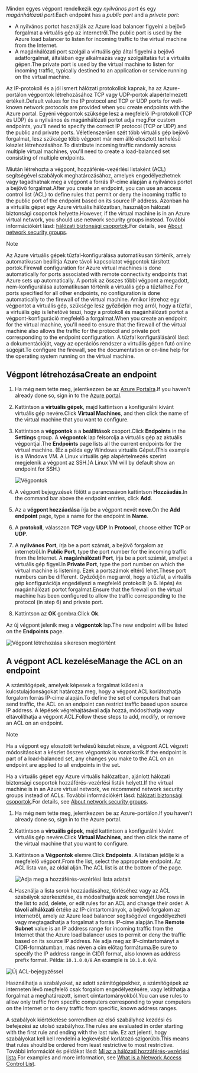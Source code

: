 
<span data-ttu-id="d2ad2-101">Minden egyes végpont rendelkezik egy *nyilvános port* és egy *magánhálózati port*:</span><span class="sxs-lookup"><span data-stu-id="d2ad2-101">Each endpoint has a *public port* and a *private port*:</span></span>

* <span data-ttu-id="d2ad2-102">A nyilvános portot használják az Azure load balancer figyelni a bejövő forgalmat a virtuális gép az internetről.</span><span class="sxs-lookup"><span data-stu-id="d2ad2-102">The public port is used by the Azure load balancer to listen for incoming traffic to the virtual machine from the Internet.</span></span>
* <span data-ttu-id="d2ad2-103">A magánhálózati port szolgál a virtuális gép által figyelni a bejövő adatforgalmat, általában egy alkalmazás vagy szolgáltatás fut a virtuális gépen.</span><span class="sxs-lookup"><span data-stu-id="d2ad2-103">The private port is used by the virtual machine to listen for incoming traffic, typically destined to an application or service running on the virtual machine.</span></span>

<span data-ttu-id="d2ad2-104">Az IP-protokoll és a jól ismert hálózati protokollok kapnak, ha az Azure-portálon végpontok létrehozásához TCP vagy UDP-portok alapértelmezett értékeit.</span><span class="sxs-lookup"><span data-stu-id="d2ad2-104">Default values for the IP protocol and TCP or UDP ports for well-known network protocols are provided when you create endpoints with the Azure portal.</span></span> <span data-ttu-id="d2ad2-105">Egyéni végpontok szüksége lesz a megfelelő IP-protokoll (TCP és UDP) és a nyilvános és magánhálózati portot adja meg.</span><span class="sxs-lookup"><span data-stu-id="d2ad2-105">For custom endpoints, you'll need to specify the correct IP protocol (TCP or UDP) and the public and private ports.</span></span> <span data-ttu-id="d2ad2-106">Véletlenszerűen szét több virtuális gép bejövő forgalmat, lesz szüksége több végpont már nem álló elosztott terhelésű készlet létrehozásához.</span><span class="sxs-lookup"><span data-stu-id="d2ad2-106">To distribute incoming traffic randomly across multiple virtual machines, you'll need to create a load-balanced set consisting of multiple endpoints.</span></span>

<span data-ttu-id="d2ad2-107">Miután létrehozta a végpont, hozzáférés-vezérlési listaként (ACL) segítségével szabályok meghatározásához, amelyek engedélyezhetnek vagy tagadhatnak meg a végpont a forrás IP-címe alapján a nyilvános portot a bejövő forgalmat.</span><span class="sxs-lookup"><span data-stu-id="d2ad2-107">After you create an endpoint, you can use an access control list (ACL) to define rules that permit or deny the incoming traffic to the public port of the endpoint based on its source IP address.</span></span> <span data-ttu-id="d2ad2-108">Azonban ha a virtuális gépet egy Azure virtuális hálózatban, használjon hálózati biztonsági csoportok helyette.</span><span class="sxs-lookup"><span data-stu-id="d2ad2-108">However, if the virtual machine is in an Azure virtual network, you should use network security groups instead.</span></span> <span data-ttu-id="d2ad2-109">További információkért lásd: [hálózati biztonsági csoportok](../articles/virtual-network/virtual-networks-nsg.md).</span><span class="sxs-lookup"><span data-stu-id="d2ad2-109">For details, see [About network security groups](../articles/virtual-network/virtual-networks-nsg.md).</span></span>

> [!NOTE]
> <span data-ttu-id="d2ad2-110">Az Azure virtuális gépek tűzfal-konfigurálása automatikusan történik, amely automatikusan beállítja Azure távoli kapcsolatot végpontok társított portok.</span><span class="sxs-lookup"><span data-stu-id="d2ad2-110">Firewall configuration for Azure virtual machines is done automatically for ports associated with remote connectivity endpoints that Azure sets up automatically.</span></span> <span data-ttu-id="d2ad2-111">A portok az összes többi végpont a megadott, nem-konfigurálása automatikusan történik a virtuális gép a tűzfalhoz.</span><span class="sxs-lookup"><span data-stu-id="d2ad2-111">For ports specified for all other endpoints, no configuration is done automatically to the firewall of the virtual machine.</span></span> <span data-ttu-id="d2ad2-112">Amikor létrehoz egy végpontot a virtuális gép, szüksége lesz győződjön meg arról, hogy a tűzfal, a virtuális gép is lehetővé teszi, hogy a protokoll és magánhálózati portot a végpont-konfiguráció megfelelő a forgalmat.</span><span class="sxs-lookup"><span data-stu-id="d2ad2-112">When you create an endpoint for the virtual machine, you'll need to ensure that the firewall of the virtual machine also allows the traffic for the protocol and private port corresponding to the endpoint configuration.</span></span> <span data-ttu-id="d2ad2-113">A tűzfal konfigurálásáról lásd: a dokumentációját, vagy az operációs rendszer a virtuális gépen futó online súgóját.</span><span class="sxs-lookup"><span data-stu-id="d2ad2-113">To configure the firewall, see the documentation or on-line help for the operating system running on the virtual machine.</span></span>
>
>

## <a name="create-an-endpoint"></a><span data-ttu-id="d2ad2-114">Végpont létrehozása</span><span class="sxs-lookup"><span data-stu-id="d2ad2-114">Create an endpoint</span></span>
1. <span data-ttu-id="d2ad2-115">Ha még nem tette meg, jelentkezzen be az [Azure Portalra](https://portal.azure.com).</span><span class="sxs-lookup"><span data-stu-id="d2ad2-115">If you haven't already done so, sign in to the [Azure portal](https://portal.azure.com).</span></span>
2. <span data-ttu-id="d2ad2-116">Kattintson a **virtuális gépek**, majd kattintson a konfigurálni kívánt virtuális gép nevére.</span><span class="sxs-lookup"><span data-stu-id="d2ad2-116">Click **Virtual Machines**, and then click the name of the virtual machine that you want to configure.</span></span>
3. <span data-ttu-id="d2ad2-117">Kattintson a **végpontok** a a **beállítások** csoport.</span><span class="sxs-lookup"><span data-stu-id="d2ad2-117">Click **Endpoints** in the **Settings** group.</span></span> <span data-ttu-id="d2ad2-118">A **végpontok** lap felsorolja a virtuális gép az aktuális végpontjai.</span><span class="sxs-lookup"><span data-stu-id="d2ad2-118">The **Endpoints** page lists all the current endpoints for the virtual machine.</span></span> <span data-ttu-id="d2ad2-119">(Ez a példa egy Windows virtuális Gépet.</span><span class="sxs-lookup"><span data-stu-id="d2ad2-119">(This example is a Windows VM.</span></span> <span data-ttu-id="d2ad2-120">A Linux virtuális gép alapértelmezés szerint megjelenik a végpont az SSH.)</span><span class="sxs-lookup"><span data-stu-id="d2ad2-120">A Linux VM will by default show an endpoint for SSH.)</span></span>

   <!-- ![Endpoints](./media/virtual-machines-common-classic-setup-endpoints/endpointswindows.png) -->
   ![Végpontok](./media/virtual-machines-common-classic-setup-endpoints/endpointsblade.png)

4. <span data-ttu-id="d2ad2-122">A végpont bejegyzések fölött a parancssávon kattintson **Hozzáadás**.</span><span class="sxs-lookup"><span data-stu-id="d2ad2-122">In the command bar above the endpoint entries, click **Add**.</span></span>
5. <span data-ttu-id="d2ad2-123">Az a **végpont hozzáadása** írja be a végpont nevét **neve**.</span><span class="sxs-lookup"><span data-stu-id="d2ad2-123">On the **Add endpoint** page, type a name for the endpoint in **Name**.</span></span>
6. <span data-ttu-id="d2ad2-124">A **protokoll**, válasszon **TCP** vagy **UDP**.</span><span class="sxs-lookup"><span data-stu-id="d2ad2-124">In **Protocol**, choose either **TCP** or **UDP**.</span></span>
7. <span data-ttu-id="d2ad2-125">A **nyilvános Port**, írja be a port számát, a bejövő forgalom az internetről.</span><span class="sxs-lookup"><span data-stu-id="d2ad2-125">In **Public Port**, type the port number for the incoming traffic from the Internet.</span></span> <span data-ttu-id="d2ad2-126">A **magánhálózati Port**, írja be a port számát, amelyet a virtuális gép figyel.</span><span class="sxs-lookup"><span data-stu-id="d2ad2-126">In **Private Port**, type the port number on which the virtual machine is listening.</span></span> <span data-ttu-id="d2ad2-127">Ezek a portszámok eltérő lehet.</span><span class="sxs-lookup"><span data-stu-id="d2ad2-127">These port numbers can be different.</span></span> <span data-ttu-id="d2ad2-128">Győződjön meg arról, hogy a tűzfal, a virtuális gép konfigurációja engedélyezi a megfelelő protokollt (a 6. lépés) és magánhálózati portot forgalmat.</span><span class="sxs-lookup"><span data-stu-id="d2ad2-128">Ensure that the firewall on the virtual machine has been configured to allow the traffic corresponding to the protocol (in step 6) and private port.</span></span>
10. <span data-ttu-id="d2ad2-129">Kattintson az **OK** gombra.</span><span class="sxs-lookup"><span data-stu-id="d2ad2-129">Click **Ok**.</span></span>

<span data-ttu-id="d2ad2-130">Az új végpont jelenik meg a **végpontok** lap.</span><span class="sxs-lookup"><span data-stu-id="d2ad2-130">The new endpoint will be listed on the **Endpoints** page.</span></span>

![Végpont létrehozása sikeresen megtörtént](./media/virtual-machines-common-classic-setup-endpoints/endpointcreated.png)

## <a name="manage-the-acl-on-an-endpoint"></a><span data-ttu-id="d2ad2-132">A végpont ACL kezelése</span><span class="sxs-lookup"><span data-stu-id="d2ad2-132">Manage the ACL on an endpoint</span></span>
<span data-ttu-id="d2ad2-133">A számítógépek, amelyek képesek a forgalmat küldeni a kulcstulajdonságokat határozza meg, hogy a végpont ACL korlátozhatja forgalom forrás IP-címe alapján.</span><span class="sxs-lookup"><span data-stu-id="d2ad2-133">To define the set of computers that can send traffic, the ACL on an endpoint can restrict traffic based upon source IP address.</span></span> <span data-ttu-id="d2ad2-134">A lépések végrehajtásával adja hozzá, módosíthatja vagy eltávolíthatja a végpont ACL.</span><span class="sxs-lookup"><span data-stu-id="d2ad2-134">Follow these steps to add, modify, or remove an ACL on an endpoint.</span></span>

> [!NOTE]
> <span data-ttu-id="d2ad2-135">Ha a végpont egy elosztott terhelésű készlet része, a végpont ACL végzett módosításokat a készlet összes végpontok is vonatkozik.</span><span class="sxs-lookup"><span data-stu-id="d2ad2-135">If the endpoint is part of a load-balanced set, any changes you make to the ACL on an endpoint are applied to all endpoints in the set.</span></span>
>
>

<span data-ttu-id="d2ad2-136">Ha a virtuális gépet egy Azure virtuális hálózatban, ajánlott hálózati biztonsági csoportok hozzáférés-vezérlési listák helyett.</span><span class="sxs-lookup"><span data-stu-id="d2ad2-136">If the virtual machine is in an Azure virtual network, we recommend network security groups instead of ACLs.</span></span> <span data-ttu-id="d2ad2-137">További információkért lásd: [hálózati biztonsági csoportok](../articles/virtual-network/virtual-networks-nsg.md).</span><span class="sxs-lookup"><span data-stu-id="d2ad2-137">For details, see [About network security groups](../articles/virtual-network/virtual-networks-nsg.md).</span></span>

1. <span data-ttu-id="d2ad2-138">Ha még nem tette meg, jelentkezzen be az Azure-portálon.</span><span class="sxs-lookup"><span data-stu-id="d2ad2-138">If you haven't already done so, sign in to the Azure portal.</span></span>
2. <span data-ttu-id="d2ad2-139">Kattintson a **virtuális gépek**, majd kattintson a konfigurálni kívánt virtuális gép nevére.</span><span class="sxs-lookup"><span data-stu-id="d2ad2-139">Click **Virtual Machines**, and then click the name of the virtual machine that you want to configure.</span></span>
3. <span data-ttu-id="d2ad2-140">Kattintson a **Végpontok** elemre.</span><span class="sxs-lookup"><span data-stu-id="d2ad2-140">Click **Endpoints**.</span></span> <span data-ttu-id="d2ad2-141">A listában jelölje ki a megfelelő végpont.</span><span class="sxs-lookup"><span data-stu-id="d2ad2-141">From the list, select the appropriate endpoint.</span></span> <span data-ttu-id="d2ad2-142">Az ACL lista van, az oldal alján.</span><span class="sxs-lookup"><span data-stu-id="d2ad2-142">The ACL list is at the bottom of the page.</span></span>

   ![Adja meg a hozzáférés-vezérlési lista adatait](./media/virtual-machines-common-classic-setup-endpoints/aclpreentry.png)

4. <span data-ttu-id="d2ad2-144">Használja a lista sorok hozzáadásához, törléséhez vagy az ACL szabályok szerkesztése, és módosíthatja azok sorrendjét.</span><span class="sxs-lookup"><span data-stu-id="d2ad2-144">Use rows in the list to add, delete, or edit rules for an ACL and change their order.</span></span> <span data-ttu-id="d2ad2-145">A **távoli alhálózati** értéke az IP-címtartományok, a bejövő forgalom az internetről, amely az Azure load balancer segítségével engedélyezheti vagy megtagadhatja a forgalmat a forrás IP-címe alapján.</span><span class="sxs-lookup"><span data-stu-id="d2ad2-145">The **Remote Subnet** value is an IP address range for incoming traffic from the Internet that the Azure load balancer uses to permit or deny the traffic based on its source IP address.</span></span> <span data-ttu-id="d2ad2-146">Ne adja meg az IP-címtartományt a CIDR-formátumban, más néven a cím előtag formátuma.</span><span class="sxs-lookup"><span data-stu-id="d2ad2-146">Be sure to specify the IP address range in CIDR format, also known as address prefix format.</span></span> <span data-ttu-id="d2ad2-147">Példa: `10.1.0.0/8`.</span><span class="sxs-lookup"><span data-stu-id="d2ad2-147">An example is `10.1.0.0/8`.</span></span>

 ![Új ACL-bejegyzéssel](./media/virtual-machines-common-classic-setup-endpoints/newaclentry.png)


<span data-ttu-id="d2ad2-149">Használhatja a szabályokat, az adott számítógépekhez, a számítógépek az interneten lévő megfelelő csak forgalom engedélyezésére, vagy letilthatja a forgalmat a meghatározott, ismert címtartományokból.</span><span class="sxs-lookup"><span data-stu-id="d2ad2-149">You can use rules to allow only traffic from specific computers corresponding to your computers on the Internet or to deny traffic from specific, known address ranges.</span></span>

<span data-ttu-id="d2ad2-150">A szabályok kiértékelése sorrendben az első szabályhoz kezdési és befejezési az utolsó szabályhoz.</span><span class="sxs-lookup"><span data-stu-id="d2ad2-150">The rules are evaluated in order starting with the first rule and ending with the last rule.</span></span> <span data-ttu-id="d2ad2-151">Ez azt jelenti, hogy szabályokat kell kell rendelni a legkevésbé korlátozó szigorúbb.</span><span class="sxs-lookup"><span data-stu-id="d2ad2-151">This means that rules should be ordered from least restrictive to most restrictive.</span></span> <span data-ttu-id="d2ad2-152">További információt és példákat lásd: [Mi az a hálózati hozzáférés-vezérlési lista](../articles/virtual-network/virtual-networks-acl.md).</span><span class="sxs-lookup"><span data-stu-id="d2ad2-152">For examples and more information, see [What is a Network Access Control List](../articles/virtual-network/virtual-networks-acl.md).</span></span>
